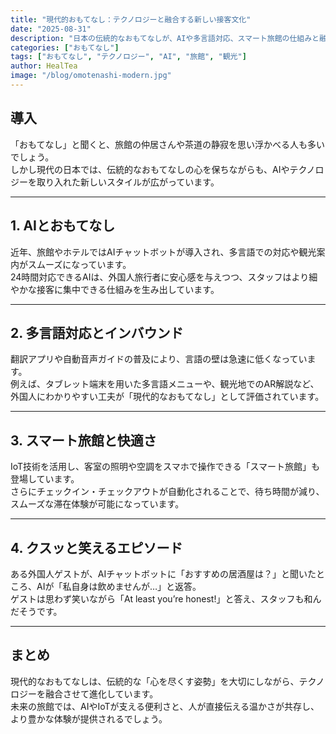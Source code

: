 ```yaml
---
title: "現代的おもてなし：テクノロジーと融合する新しい接客文化"
date: "2025-08-31"
description: "日本の伝統的なおもてなしが、AIや多言語対応、スマート旅館の仕組みと融合して進化しています。現代的なおもてなしの事例と未来像を紹介します。"
categories: ["おもてなし"]
tags: ["おもてなし", "テクノロジー", "AI", "旅館", "観光"]
author: HealTea
image: "/blog/omotenashi-modern.jpg"
---
```


## 導入
「おもてなし」と聞くと、旅館の仲居さんや茶道の静寂を思い浮かべる人も多いでしょう。  
しかし現代の日本では、伝統的なおもてなしの心を保ちながらも、AIやテクノロジーを取り入れた新しいスタイルが広がっています。  

---

## 1. AIとおもてなし
近年、旅館やホテルではAIチャットボットが導入され、多言語での対応や観光案内がスムーズになっています。  
24時間対応できるAIは、外国人旅行者に安心感を与えつつ、スタッフはより細やかな接客に集中できる仕組みを生み出しています。  

---

## 2. 多言語対応とインバウンド
翻訳アプリや自動音声ガイドの普及により、言語の壁は急速に低くなっています。  
例えば、タブレット端末を用いた多言語メニューや、観光地でのAR解説など、外国人にわかりやすい工夫が「現代的なおもてなし」として評価されています。  

---

## 3. スマート旅館と快適さ
IoT技術を活用し、客室の照明や空調をスマホで操作できる「スマート旅館」も登場しています。  
さらにチェックイン・チェックアウトが自動化されることで、待ち時間が減り、スムーズな滞在体験が可能になっています。  

---

## 4. クスッと笑えるエピソード
ある外国人ゲストが、AIチャットボットに「おすすめの居酒屋は？」と聞いたところ、AIが「私自身は飲めませんが…」と返答。  
ゲストは思わず笑いながら「At least you’re honest!」と答え、スタッフも和んだそうです。  

---

## まとめ
現代的なおもてなしは、伝統的な「心を尽くす姿勢」を大切にしながら、テクノロジーを融合させて進化しています。  
未来の旅館では、AIやIoTが支える便利さと、人が直接伝える温かさが共存し、より豊かな体験が提供されるでしょう。  
